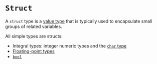 # `Struct`

A `struct` type is a [value type][csharp-info-value_types] that is typically used to encapsulate small groups of related variables.

All simple types are structs:

- Integral types: integer numeric types and the [`char` type][csharp-type-char]
- [Floating-point types][csharp-info-floating_point_numbers]
- [`bool`][csharp-type-bool]

[csharp-info-value_types]: ../concepts/value_types.md
[csharp-info-floating_point_numbers]: ../concepts/floating_point_numbers.md
[csharp-type-bool]: ./bool.md
[csharp-type-char]: ./char.md
